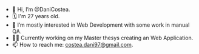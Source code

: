 - 👋 Hi, I’m @DaniCostea.
- 🗓️ I'm 27 years old.
- 👀 I’m mostly interested in Web Development with some work in manual QA.
- 🧑‍💻 Currently working on my Master thesys creating an Web Application.
- 📫 How to reach me:  costea.dani97@gmail.com.
